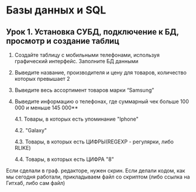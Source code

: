 # Базы данных и SQL

## Урок 1. Установка СУБД, подключение к БД, просмотр и создание таблиц

1. Создайте таблицу с мобильными телефонами, используя графический интерфейс. Заполните БД данными

2. Выведите название, производителя и цену для товаров, количество которых превышает 2

3. Выведите весь ассортимент товаров марки “Samsung”

4. Выведите информацию о телефонах, где суммарный чек больше 100 000 и меньше 145 000**
   
   4.1. Товары, в которых есть упоминание "Iphone"
   
   4.2. "Galaxy"
   
   4.3. Товары, в которых есть ЦИФРЫ(REGEXP - регулярки, либо RLIKE)
   
   4.4. Товары, в которых есть ЦИФРА "8"

Если сделали в граф. редакторе, нужен скрин. Если делали кодом, как мы сегодня работали, прикладываем файл со скриптом (либо ссылка на Гитхаб, либо сам файл)
